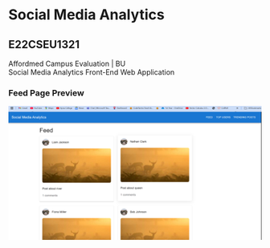 # Social Media Analytics

## E22CSEU1321  
Affordmed Campus Evaluation | BU  
Social Media Analytics Front-End Web Application  

### Feed Page Preview  

![Feed Page](./Screenshot%202025-04-04%20115403.png)
